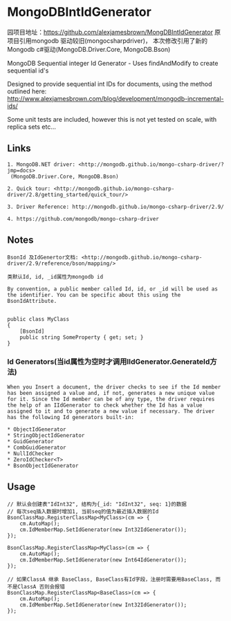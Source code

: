 MongoDBIntIdGenerator
=====================

园项目地址：https://github.com/alexjamesbrown/MongDBIntIdGenerator
原项目引用mongodb 驱动较旧(mongocsharpdriver)， 本次修改引用了新的Mongodb c#驱动(MongoDB.Driver.Core, MongoDB.Bson)

MongoDB Sequential integer Id Generator - Uses findAndModify to create sequential id's

Designed to provide sequential int IDs for documents, using the method outlined here: <http://www.alexjamesbrown.com/blog/development/mongodb-incremental-ids/>

Some unit tests are included, however this is not yet tested on scale, with replica sets etc...

## Links
    1. MongoDB.NET driver: <http://mongodb.github.io/mongo-csharp-driver/?jmp=docs>
     (MongoDB.Driver.Core, MongoDB.Bson)

    2. Quick tour: <http://mongodb.github.io/mongo-csharp-driver/2.8/getting_started/quick_tour/>

    3. Driver Reference: http://mongodb.github.io/mongo-csharp-driver/2.9/

    4. https://github.com/mongodb/mongo-csharp-driver

## Notes
    BsonId 及IdGenertor文档: <http://mongodb.github.io/mongo-csharp-driver/2.9/reference/bson/mapping/>

    类默认Id, id, _id属性为mongodb id

    By convention, a public member called Id, id, or _id will be used as the identifier. You can be specific about this using the BsonIdAttribute.


    public class MyClass 
    {
        [BsonId]
        public string SomeProperty { get; set; }
    }

### Id Generators(当id属性为空时才调用IIdGenerator.GenerateId方法)
    When you Insert a document, the driver checks to see if the Id member has been assigned a value and, if not, generates a new unique value for it. Since the Id member can be of any type, the driver requires the help of an IIdGenerator to check whether the Id has a value assigned to it and to generate a new value if necessary. The driver has the following Id generators built-in:

    * ObjectIdGenerator
    * StringObjectIdGenerator
    * GuidGenerator
    * CombGuidGenerator
    * NullIdChecker
    * ZeroIdChecker<T>
    * BsonObjectIdGenerator

## Usage

    // 默认会创建表"IdInt32", 结构为{_id: "IdInt32", seq: 1}的数据
    // 每次seq插入数据时增加1, 当前seq的值为最近插入数据的Id
    BsonClassMap.RegisterClassMap<MyClass>(cm => {
        cm.AutoMap();
        cm.IdMemberMap.SetIdGenerator(new Int32IdGenerator());
    });

	BsonClassMap.RegisterClassMap<MyClass>(cm => {
        cm.AutoMap();
        cm.IdMemberMap.SetIdGenerator(new Int64IdGenerator());
    });

    // 如果ClassA 继承 BaseClass, BaseClass有Id字段，注册时需要用BaseClass, 而不是ClassA 否则会报错
    BsonClassMap.RegisterClassMap<BaseClass>(cm => {
        cm.AutoMap();
        cm.IdMemberMap.SetIdGenerator(new Int32IdGenerator());
    });
